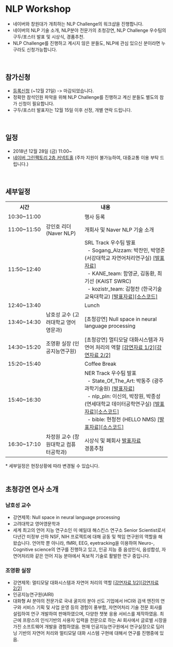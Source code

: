 # NLP Workshop
- 네이버와 창원대가 개최하는 NLP Challenge의 워크샵을 진행합니다.
- 네이버의 NLP 기술 소개, NLP분야 전문가의 초청강연, NLP Challenge 우수팀의 구두/포스터 발표 및 시상식, 경품추천.
- NLP Challenge를 진행하고 계시지 않은 분들도, NLP에 관심 있으신 분이라면 누구라도 신청가능합니다.
<br>

## 참가신청
- [등록신청](http://naver.me/5WlrwRUi) (~12월 21일) -> 마감되었습니다. 
- 정확한 참석인원 파악을 위해 NLP Challenge를 진행하고 계신 분들도 별도의 참가 신청이 필요합니다.
- 구두/포스터 발표자는 12월 15일 이후 선정, 개별 연락 드립니다.
<br>

## 일정
- 2018년 12월 28일 (금) 11:00~
- [네이버 그린팩토리 2층 커넥트홀](https://map.naver.com/?perimeter=0&lng=d294b86d92db117927d8bcad4d9ba638&pinId=12758193&dlevel=11&lat=f91a88b1a2f94d9beefb05cbb8392589cf77eeb01466d5e87de250edcf13d109&enc=b64&pinType=site) (주차 지원이 불가능하여, 대중교통 이용 부탁 드립니다.)
<br>

## 세부일정
<table>
<tr><th>시간</th><th colspan=2>내용</th><tr>
<tr><td>10:30~11:00</td><td></td><td>행사 등록</td></tr>
<tr><td>11:00~11:50</td><td>강인호 리더 (Naver NLP)</td><td>개회사 및 Naver NLP 기술 소개</td></tr>
<tr><td>11:50~12:40</td><td></td>
  <td>SRL Track 우수팀 발표
  <br>&nbsp;&nbsp;- Sogang_Alzzam: 박찬민, 박영준 (서강대학교 자연어처리연구실) <a href="https://github.com/naver/nlp-challenge/raw/master/slides/Naver.NLP.Workshop.SRL.Sogang_Alzzam.pdf">[발표자료]</a>
  <br>&nbsp;&nbsp;- KANE_team: 함영균, 김동환, 최기선 (KAIST SWRC)
  <br>&nbsp;&nbsp;- kozistr_team: 김형찬 (한국기술교육대학교) <a href="https://github.com/naver/nlp-challenge/raw/master/slides/Naver.NLP.Workshop.SRL.kozistr_team.pdf">[발표자료]</a><a href="https://github.com/kozistr/naver-nlp-challenge-2018">[소스코드]</a>
  </td></tr>
<tr><td>12:40~13:40</td><td></td><td>Lunch</td></tr>
<tr><td>13:40~14:30</td><td>남호성 교수 (고려대학교 영어영문과)</td><td>[초청강연] Null space in neural language processing</td></tr>
<tr><td>14:30~15:20</td><td>조영환 실장 (인공지능연구원)</td><td>[초청강연] 멀티모달 대화시스템과 자연어 처리의 역할 <a href="https://github.com/naver/nlp-challenge/raw/master/slides/Naver.NLP.Workshop.Dialogue.AIRI.Cho.20181228.1.pptx">[강연자료 1/2]</a><a href="https://github.com/naver/nlp-challenge/raw/master/slides/Naver.NLP.Workshop.Dialogue.AIRI.Cho.20181228.2.pptx">[강연자료 2/2]</a></td></tr>
<tr><td>15:20~15:40</td><td></td><td>Coffee Break</td></tr>
<tr><td>15:40~16:30</td><td></td>
  <td>NER Track 우수팀 발표
  <br>&nbsp;&nbsp;- State_Of_The_Art: 박동주 (광주과학기술원) <a href="https://github.com/naver/nlp-challenge/raw/master/slides/Naver.NLP.Workshop.NER.State_Of_The_Art.pdf">[발표자료]</a>
  <br>&nbsp;&nbsp;- nlp_pln: 이신의, 박장원, 박종성 (연세대학교 데이터공학연구실) <a href="https://github.com/naver/nlp-challenge/raw/master/slides/Naver.NLP.Workshop.NER.nlp_pln.pdf">[발표자료]</a><a href="https://github.com/monologg/naver-nlp-challenge-2018">[소스코드]</a>
  <br>&nbsp;&nbsp;- bible: 현청천 (HELLO NMS) <a href="https://github.com/naver/nlp-challenge/raw/master/slides/Naver.NLP.Workshop.NER.bible.pdf">[발표자료]</a><a href="https://github.com/paul-hyun/modu-ner/tree/paul-hyun">[소스코드]</a>
  </td></tr>
<tr><td>16:30~17:10</td><td>차정원 교수 (창원대학교 컴퓨터공학과)</td><td>시상식 및 폐회사 <a href="https://github.com/naver/nlp-challenge/raw/master/slides/Naver.NLP.Workshop.Final.Changwon.Cha.20181228.pdf">발표자료</a> <br> 경품추첨</td></tr>
</table>
* 세부일정은 현장상황에 따라 변경될 수 있습니다.
<br>
<br>

## 초청강연 연사 소개
### 남호성 교수
- 강연제목: Null space in neural language processing
- 고려대학교 영어영문학과
- 세계 최고의 언어 지능 연구소인 미 예일대 해스킨스 연구소 Senior Scientist로서 다년간 미정부 산하 NSF, NIH 프로젝트에 대해 공동 및 책임 연구원의 역할을 해 왔습니다. 언어학 뿐 아니라, fMRI, EEG, eyetracking을 이용하여 Neuro-, Cognitive science의 연구를 진행하고 있고, 인공 지능 중 음성인식, 음성합성, 자연어처리와 같은 언어 지능 분야에서 독보적 기술로 활발한 연구 중입니다.
###  조영환 실장
- 강연제목: 멀티모달 대화시스템과 자연어 처리의 역할 <a href="https://github.com/naver/nlp-challenge/raw/master/slides/Naver.NLP.Workshop.Dialogue.AIRI.Cho.20181228.1.pptx">[강연자료 1/2]</a><a href="https://github.com/naver/nlp-challenge/raw/master/slides/Naver.NLP.Workshop.Dialogue.AIRI.Cho.20181228.2.pptx">[강연자료 2/2]</a>
- 인공지능연구원(AIRI)
- 대화형 AI 분야의 전문가로 국내 굴지의 분야 선도 기업에서 HCI와 검색 엔진의 연구와 서비스 기획 및 사업 운영 등의 경험이 풍부함, 자연어처리 기술 전문 회사를 설립하여 연구 개발하여 판매하였으며, 다양한 챗봇 응용 서비스를 제작하였음. 최근에 프랑스의 인식기반의 사용자 입력을 전문으로 하는 AI 회사에서 글로벌 시장을 가진 소프트웨어 개발을 경험하였음. 현재 인공지능연구원에서 연구실장으로 딥러닝 기반의 자연어 처리와 멀티모달 대화 시스템 구현에 대해서 연구를 진행중에 있음.
